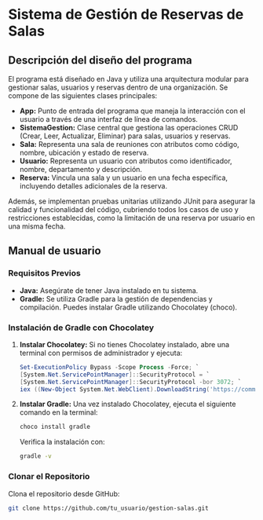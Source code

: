 # Sistema de Gestión de Reservas de Salas

## Descripción del diseño del programa

El programa está diseñado en Java y utiliza una arquitectura modular para gestionar salas, usuarios y reservas dentro de una organización. Se compone de las siguientes clases principales:

- **App:** Punto de entrada del programa que maneja la interacción con el usuario a través de una interfaz de línea de comandos.
- **SistemaGestion:** Clase central que gestiona las operaciones CRUD (Crear, Leer, Actualizar, Eliminar) para salas, usuarios y reservas.
- **Sala:** Representa una sala de reuniones con atributos como código, nombre, ubicación y estado de reserva.
- **Usuario:** Representa un usuario con atributos como identificador, nombre, departamento y descripción.
- **Reserva:** Vincula una sala y un usuario en una fecha específica, incluyendo detalles adicionales de la reserva.

Además, se implementan pruebas unitarias utilizando JUnit para asegurar la calidad y funcionalidad del código, cubriendo todos los casos de uso y restricciones establecidas, como la limitación de una reserva por usuario en una misma fecha.

## Manual de usuario

### Requisitos Previos

- **Java:** Asegúrate de tener Java instalado en tu sistema.
- **Gradle:** Se utiliza Gradle para la gestión de dependencias y compilación. Puedes instalar Gradle utilizando Chocolatey (choco).

### Instalación de Gradle con Chocolatey

1. **Instalar Chocolatey:** Si no tienes Chocolatey instalado, abre una terminal con permisos de administrador y ejecuta:

    ```powershell
    Set-ExecutionPolicy Bypass -Scope Process -Force; `
    [System.Net.ServicePointManager]::SecurityProtocol = `
    [System.Net.ServicePointManager]::SecurityProtocol -bor 3072; `
    iex ((New-Object System.Net.WebClient).DownloadString('https://community.chocolatey.org/install.ps1'))
    ```

2. **Instalar Gradle:** Una vez instalado Chocolatey, ejecuta el siguiente comando en la terminal:

    ```bash
    choco install gradle
    ```

    Verifica la instalación con:

    ```bash
    gradle -v
    ```

### Clonar el Repositorio

Clona el repositorio desde GitHub:

```bash
git clone https://github.com/tu_usuario/gestion-salas.git
